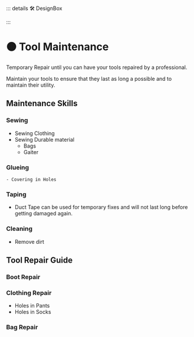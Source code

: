 ::: details 🛠 <dev>DesignBox</dev> 



:::

# 🟠 <moto>Tool Maintenance</moto>

Temporary Repair until you can have your tools repaired by a professional.

Maintain your tools to ensure that they last as long a possible and to maintain their utility.

## Maintenance Skills

### Sewing
- Sewing Clothing
- Sewing Durable material
    - Bags
    - Gaiter

### Glueing
    - Covering in Holes

### Taping

- Duct Tape can be used for temporary fixes and will not last long before getting damaged again.

### Cleaning

- Remove dirt

## Tool Repair Guide

### Boot Repair



### Clothing Repair

- Holes in Pants
- Holes in Socks

### Bag Repair